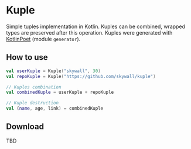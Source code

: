 # Kuple

Simple tuples implementation in Kotlin. Kuples can be combined, wrapped types are preserved after this operation. 
Kuples were generated with [KotlinPoet](https://square.github.io/kotlinpoet/) (module `generator`).

## How to use

```kotlin
val userKuple = Kuple("skywall", 30)
val repoKuple = Kuple("https://github.com/skywall/kuple")

// Kuples combination
val combinedKuple = userKuple + repoKuple

// Kuple destruction 
val (name, age, link) = combinedKuple
```

## Download

TBD